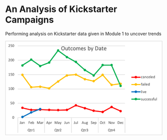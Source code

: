 # An Analysis of Kickstarter Campaigns
Performing analysis on Kickstarter data given in Module 1 to uncover trends

![image graph](https://github.com/M-Outlaw/BootCamp-Mod-1-analysis/blob/main/DateOutcomesGraph.png)
